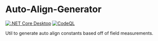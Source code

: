 # Auto-Align-Generator
[![.NET Core Desktop](https://github.com/recordrobotics/auto-align-generator/actions/workflows/dotnet-desktop.yml/badge.svg)](https://github.com/recordrobotics/auto-align-generator/actions/workflows/dotnet-desktop.yml)
[![CodeQL](https://github.com/recordrobotics/auto-align-generator/actions/workflows/github-code-scanning/codeql/badge.svg)](https://github.com/recordrobotics/auto-align-generator/actions/workflows/github-code-scanning/codeql)

Util to generate auto align constants based off of field measurements.
